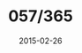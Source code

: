 ---
title:  "057/365"
date:   2015-02-26
thumbnail-path: "thumbnails/thumbnail-57.jpg"
full-path: "full-size/full-size-57.jpg"
short-description: ""
---